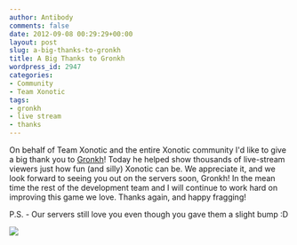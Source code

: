 ```yaml
---
author: Antibody
comments: false
date: 2012-09-08 00:29:29+00:00
layout: post
slug: a-big-thanks-to-gronkh
title: A Big Thanks to Gronkh
wordpress_id: 2947
categories:
- Community
- Team Xonotic
tags:
- gronkh
- live stream
- thanks
---
```


On behalf of Team Xonotic and the entire Xonotic community I'd like to give a big thank you to [Gronkh](http://gronkh.de/)! Today he helped show thousands of live-stream viewers just how fun (and silly) Xonotic can be. We appreciate it, and we look forward to seeing you out on the servers soon, Gronkh! In the mean time the rest of the development team and I will continue to work hard on improving this game we love. Thanks again, and happy fragging!

P.S. - Our servers still love you even though you gave them a slight bump :D

 ![](/m/uploads/2012/09/traffic_spike.jpg)
